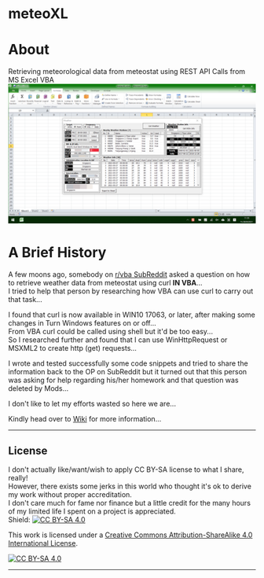 # meteoXL
# About
Retrieving meteorological data from meteostat using REST API Calls from MS Excel VBA
![meteoXL MainUI](/images/meteoXL%20on%202021-05-28_11-33-38%20masked.png)

# A Brief History
A few moons ago, somebody on [r/vba SubReddit](https://www.reddit.com/r/vba/) asked a question on how to retrieve weather data from meteostat using curl <b>IN VBA</b>...\
I tried to help that person by researching how VBA can use curl to carry out that task...

I found that curl is now available in WIN10 17063, or later, after making some changes in Turn Windows features on or off...\
From VBA curl could be called using shell but it'd be too easy...\
So I researched further and found that I can use WinHttpRequest or MSXML2 to create http (get) requests...

I wrote and tested successfully some code snippets and tried to share the information back to the OP on SubReddit but it turned out that this person was asking for help regarding his/her homework and that question was deleted by Mods...

I don't like to let my efforts wasted so here we are...

Kindly head over to [Wiki](https://github.com/NLYinMaung/meteoXL/wiki) for more information...

***
## License
I don't actually like/want/wish to apply CC BY-SA license to what I share, really!\
However, there exists some jerks in this world who thought it's ok to derive my work without proper accreditation.\
I don't care much for fame nor finance but a little credit for the many hours of my limited life I spent on a project is appreciated.\
Shield: [![CC BY-SA 4.0][cc-by-sa-shield]][cc-by-sa]

This work is licensed under a
[Creative Commons Attribution-ShareAlike 4.0 International License][cc-by-sa].

[![CC BY-SA 4.0][cc-by-sa-image]][cc-by-sa]

[cc-by-sa]: http://creativecommons.org/licenses/by-sa/4.0/
[cc-by-sa-image]: https://licensebuttons.net/l/by-sa/4.0/88x31.png
[cc-by-sa-shield]: https://img.shields.io/badge/License-CC%20BY--SA%204.0-lightgrey.svg
***
